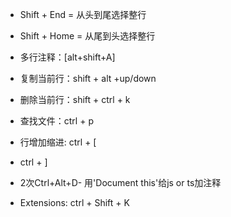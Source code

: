 - Shift + End = 从头到尾选择整行  

- Shift + Home = 从尾到头选择整行  

- 多行注释：[alt+shift+A]  

- 复制当前行：shift + alt +up/down  

- 删除当前行：shift + ctrl + k  

- 查找文件：ctrl + p  

- 行增加缩进: ctrl + [  

- ctrl + ]  

- 2次Ctrl+Alt+D- 用'Document this'给js or ts加注释  

- Extensions: ctrl + Shift + K